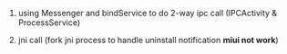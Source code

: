 1. using Messenger and bindService to do 2-way ipc call
(IPCActivity & ProcessService)


2. jni call (fork jni process to handle uninstall notification **miui not work**)


